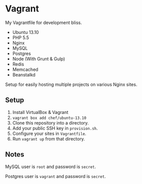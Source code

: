 # Vagrant

My Vagrantfile for development bliss.

- Ubuntu 13.10
- PHP 5.5
- Nginx
- MySQL
- Postgres
- Node (With Grunt & Gulp)
- Redis
- Memcached
- Beanstalkd

Setup for easily hosting multiple projects on various Nginx sites.

## Setup

1. Install VirtualBox & Vagrant
2. `vagrant box add chef/ubuntu-13.10`
3. Clone this repository into a directory.
4. Add your public SSH key in `provision.sh`.
5. Configure your sites in `Vagrantfile`.
6. Run `vagrant up` from that directory.

## Notes

MySQL user is `root` and password is `secret`.

Postgres user is `vagrant` and password is `secret`.
